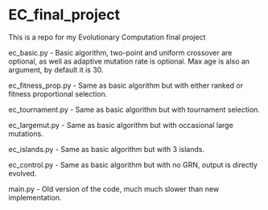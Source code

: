 # EC_final_project
This is a repo for my Evolutionary Computation final project

ec_basic.py - Basic algorithm, two-point and uniform crossover are optional, as well as adaptive mutation rate is optional. Max age is also an argument, by default it is 30.

ec_fitness_prop.py - Same as basic algorithm but with either ranked or fitness proportional selection.

ec_tournament.py - Same as basic algorithm but with tournament selection.

ec_largemut.py - Same as basic algorithm but with occasional large mutations.

ec_islands.py - Same as basic algorithm but with 3 islands.

ec_control.py - Same as basic algorithm but with no GRN, output is directly evolved.

main.py - Old version of the code, much much slower than new implementation.
